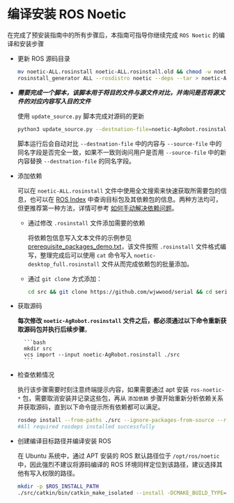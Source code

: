 # 编译安装 ROS Noetic

在完成了预安装指南中的所有步骤后，本指南可指导你继续完成 `ROS Noetic` 的编译和安装步骤

- 更新 ROS 源码目录

    ```bash
    mv noetic-ALL.rosinstall noetic-ALL.rosinstall.old && chmod -w noetic-ALL.rosinstall.old
    rosinstall_generator ALL --rosdistro noetic --deps --tar > noetic-ALL.rosinstall
    ```

- ***需要完成一个脚本，该脚本用于将目的文件与源文件对比，并询问是否将源文件的对应内容写入目的文件***

    使用 `update_source.py` 脚本完成对源码的更新

    ```bash
    python3 update_source.py --destnation-file=noetic-AgRobot.rosinstall --source-file=noetic-ALL.rosinstall
    ```

    脚本运行后会自动对比 `--destnation-file` 中的内容与 `--source-file` 中的同名字段是否完全一致，如果不一致则询问用户是否用 `--source-file` 中的新内容替换 `--destnation-file` 的同名字段。

- 添加依赖

    可以在 `noetic-ALL.rosinstall` 文件中使用全文搜索来快速获取所需要包的信息，也可以在 [ROS Index](https://index.ros.org/packages/) 中查询目标包及其依赖包的信息。两种方法均可，但更推荐第一种方法，详情可参考 [如何手动解决依赖问题](Guide_for_resolving_dependencies_by_hand.md)。

    - 通过修改 `.rosinstall` 文件添加需要的依赖
    
        将依赖包信息写入文本文件的示例参见 [prerequisite_packages_demo.txt](prerequisite_packages_demo.txt)，该文件按照 `.rosinstall` 文件格式编写，整理完成后可以使用 `cat` 命令写入  `noetic-desktop_full.rosinstall` 文件从而完成依赖包的批量添加。

    - 通过 `git clone` 方式添加：

        ```bash
        cd src && git clone https://github.com/wjwwood/serial && cd serial && git checkout 1.2.1 && cd ../..
        ```

- 获取源码

    **每次修改 `noetic-AgRobot.rosinstall` 文件之后，都必须通过以下命令重新获取源码包并执行后续步骤**。

        ```bash
        mkdir src
        vcs import --input noetic-AgRobot.rosinstall ./src
        ```

- 检查依赖情况

    执行该步骤需要时刻注意终端提示内容，如果需要通过 apt 安装 `ros-noetic-*` 包，需要取消安装并记录这些包，再从 `添加依赖` 步骤开始重新分析依赖关系并获取源码，直到以下命令提示所有依赖都可以满足。

    ```bash
    rosdep install --from-paths ./src --ignore-packages-from-source --rosdistro noetic
    #All required rosdeps installed successfully
    ```

- 创建编译目标路径并编译安装 ROS

    在 Ubuntu 系统中，通过 APT 安装的 ROS 默认路径位于 `/opt/ros/noetic` 中，因此强烈不建议将源码编译的 ROS 环境同样定位到该路径，建议选择其他有写入权限的路径。

    ```bash
    mkdir -p $ROS_INSTALL_PATH
    ./src/catkin/bin/catkin_make_isolated --install -DCMAKE_BUILD_TYPE=Release -DPYTHON_EXECUTABLE=/usr/bin/python3 --install-space $ROS_INSTALL_PATH
    ```
